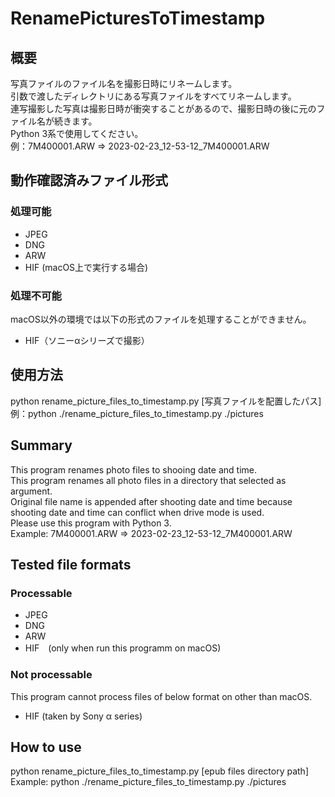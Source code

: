 # RenamePicturesToTimestamp
## 概要
写真ファイルのファイル名を撮影日時にリネームします。  
引数で渡したディレクトリにある写真ファイルをすべてリネームします。  
連写撮影した写真は撮影日時が衝突することがあるので、撮影日時の後に元のファイル名が続きます。  
Python 3系で使用してください。  
例：7M400001.ARW => 2023-02-23_12-53-12_7M400001.ARW  
## 動作確認済みファイル形式
### 処理可能
- JPEG
- DNG
- ARW
- HIF (macOS上で実行する場合)
### 処理不可能
macOS以外の環境では以下の形式のファイルを処理することができません。
- HIF（ソニーαシリーズで撮影）
## 使用方法
python rename_picture_files_to_timestamp.py [写真ファイルを配置したパス]  
例：python ./rename_picture_files_to_timestamp.py ./pictures

## Summary
This program renames photo files to shooing date and time.  
This program renames all photo files in a directory that selected as argument.  
Original file name is appended after shooting date and time because shooting date and time can conflict when drive mode is used.  
Please use this program with Python 3.  
Example: 7M400001.ARW => 2023-02-23_12-53-12_7M400001.ARW  
## Tested file formats
### Processable
- JPEG
- DNG
- ARW
- HIF　(only when run this programm on macOS)
### Not processable
This program cannot process files of below format on other than macOS.
- HIF (taken by Sony α series)
## How to use
python rename_picture_files_to_timestamp.py [epub files directory path]  
Example: python ./rename_picture_files_to_timestamp.py ./pictures
